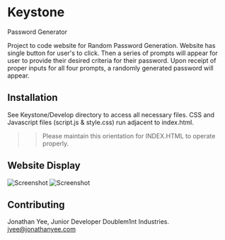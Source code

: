 # Keystone
Password Generator

Project to code website for Random Password Generation. Website has single button for user's to click. Then a series of prompts will appear for user to provide their desired criteria for their password. Upon receipt of proper inputs for all four prompts, a randomly generated password will appear. 

## Installation

See Keystone/Develop directory to access all necessary files. CSS and Javascript files (script.js & style.css) run adjacent to index.html. 
>> Please maintain this orientation for INDEX.HTML to operate properly. 

## Website Display

![Screenshot](/Keystone\Screenshots\1stpage.JPG "Application before Input")
![Screenshot](/Keystone\Screenshots\1stprompt.JPG "Post User Input, first step")


## Contributing
Jonathan Yee, Junior Developer
Doublem1nt Industries.
jyee@jonathanyee.com